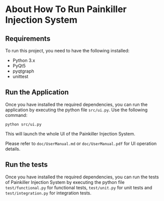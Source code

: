 # About How To Run Painkiller Injection System

## Requirements
To run this project, you need to have the following installed:

- Python 3.x
- PyQt5
- pyqtgraph
- unittest

## Run the Application
Once you have installed the required dependencies, you can run the application by executing the python file `src/ui.py`. Use the following command:

```
python src/ui.py
```

This will launch the whole UI of the Painkiller Injection System.

Please refer to `doc/UserManual.md` or `doc/UserManual.pdf` for UI operation details.

## Run the tests
Once you have installed the required dependencies, you can run the tests of Painkiller Injection System by executing the python file `test/functional.py` for functional tests, `test/unit.py` for unit tests and `test/integration.py` for integration tests.
